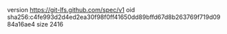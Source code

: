 version https://git-lfs.github.com/spec/v1
oid sha256:c4fe993d2d4ed2ea30f98f0ff41650dd89bffd67d8b263769f719d0984a16ae4
size 2416
